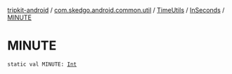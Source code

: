 [tripkit-android](../../../index.md) / [com.skedgo.android.common.util](../../index.md) / [TimeUtils](../index.md) / [InSeconds](index.md) / [MINUTE](./-m-i-n-u-t-e.md)

# MINUTE

`static val MINUTE: `[`Int`](https://kotlinlang.org/api/latest/jvm/stdlib/kotlin/-int/index.html)